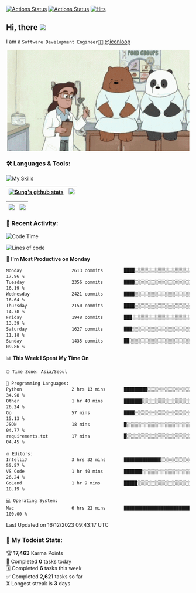 
[![Actions Status](https://github.com/ddok2/ddok2/workflows/Todoist%20Readme/badge.svg)](https://github.com/ddok2/ddok2/actions)
[![Actions Status](https://github.com/ddok2/ddok2/workflows/wakatime-stats/badge.svg)](https://github.com/ddok2/ddok2/actions)
[![Hits](https://hits.seeyoufarm.com/api/count/incr/badge.svg?url=https%3A%2F%2Fgithub.com%2Fddok2&count_bg=%23FF9595&title_bg=%23555555&icon=github.svg&icon_color=%23FFFFFF&title=hits&edge_flat=false)](https://hits.seeyoufarm.com)

<!-- ![visitors](https://visitor-badge.laobi.icu/badge?page_id=ddok2.ddok2) -->
## Hi, there <img src="https://raw.githubusercontent.com/MartinHeinz/MartinHeinz/master/wave.gif" width="3%">

I am a `Software Development Engineer🧑‍💻` [@iconloop](https://github.com/iconloop)


<p align="center">
    <img align="center" alt="GIF" src="img/debugging.gif" />
</p>


### 🛠 Languages & Tools:

[![My Skills](https://skillicons.dev/icons?i=go,js,ts,py,express,react,svelte,jquery,pug,mongodb,mysql,redis,aws,docker,kubernetes)](https://skillicons.dev)


| <a href="https://github-readme-stats.vercel.app/api?username=ddok2&show_icons=true&include_all_commits=true&count_private=true&theme=buefy&hide_border=true"><img align="center" src="https://github-readme-stats.vercel.app/api?username=ddok2&show_icons=true&include_all_commits=true&count_private=true&theme=buefy&hide_border=true" alt="Sung's github stats" /></a> | <a href="https://github.com/ddok2"><img src="http://github-readme-streak-stats.herokuapp.com?user=ddok2&hide_border=true" /></a> |
| ------------- |------------- |


| <a href="https://github.com/ddok2"><img align="center" src="https://github-readme-stats.vercel.app/api/top-langs/?username=ddok2&theme=buefy&hide=html,css&hide_border=true" /></a> | <a href="https://github.com/ddok2"><img align="center" src="https://activity-graph.herokuapp.com/graph?username=ddok2&theme=github&hide_border=true" height="250" /></a> |
| ------------- |--------------------------------------------------------------------------------------------------------------------------------------------------------------------------|


<!-- <details open>
    <summary>📈 My GitHub Stats</summary>
    <p align="center">
        <a href="https://github.com/ddok2">
            <img align="center" src="https://github-readme-stats.vercel.app/api?username=ddok2&show_icons=true&include_all_commits=true&count_private=true&theme=buefy&hide_border=true" alt="Sung's github stats" />
        </a>
    </p>
</details>
<details>
    <summary>💬 Top Languages</summary>
    <p align="center"> 
        <a href="https://github.com/ddok2">
            <img align="center" src="https://github-readme-stats.vercel.app/api/top-langs/?username=ddok2&layout=compact&theme=buefy&hide=html,css&hide_border=true" />
        </a>
    </p>
</details> -->


### 🌈 Recent Activity:
<!--START_SECTION:waka-->
![Code Time](http://img.shields.io/badge/Code%20Time-2%2C374%20hrs%2057%20mins-blue)

![Lines of code](https://img.shields.io/badge/From%20Hello%20World%20I%27ve%20Written-11.5%20million%20lines%20of%20code-blue)

📅 **I'm Most Productive on Monday** 

```text
Monday                   2613 commits        ████░░░░░░░░░░░░░░░░░░░░░   17.96 % 
Tuesday                  2356 commits        ████░░░░░░░░░░░░░░░░░░░░░   16.19 % 
Wednesday                2421 commits        ████░░░░░░░░░░░░░░░░░░░░░   16.64 % 
Thursday                 2150 commits        ████░░░░░░░░░░░░░░░░░░░░░   14.78 % 
Friday                   1948 commits        ███░░░░░░░░░░░░░░░░░░░░░░   13.39 % 
Saturday                 1627 commits        ███░░░░░░░░░░░░░░░░░░░░░░   11.18 % 
Sunday                   1435 commits        ██░░░░░░░░░░░░░░░░░░░░░░░   09.86 % 
```


📊 **This Week I Spent My Time On** 

```text
🕑︎ Time Zone: Asia/Seoul

💬 Programming Languages: 
Python                   2 hrs 13 mins       █████████░░░░░░░░░░░░░░░░   34.98 % 
Other                    1 hr 40 mins        ███████░░░░░░░░░░░░░░░░░░   26.24 % 
Go                       57 mins             ████░░░░░░░░░░░░░░░░░░░░░   15.13 % 
JSON                     18 mins             █░░░░░░░░░░░░░░░░░░░░░░░░   04.77 % 
requirements.txt         17 mins             █░░░░░░░░░░░░░░░░░░░░░░░░   04.45 % 

🔥 Editors: 
IntelliJ                 3 hrs 32 mins       ██████████████░░░░░░░░░░░   55.57 % 
VS Code                  1 hr 40 mins        ███████░░░░░░░░░░░░░░░░░░   26.24 % 
GoLand                   1 hr 9 mins         █████░░░░░░░░░░░░░░░░░░░░   18.19 % 

💻 Operating System: 
Mac                      6 hrs 22 mins       █████████████████████████   100.00 % 
```


 Last Updated on 16/12/2023 09:43:17 UTC
<!--END_SECTION:waka-->

### 🚧 My Todoist Stats:
<!-- TODO-IST:START -->
🏆  **17,463** Karma Points           
🌸  Completed **0** tasks today           
🗓  Completed **6** tasks this week           
✅  Completed **2,621** tasks so far           
⏳  Longest streak is **3** days
<!-- TODO-IST:END -->

